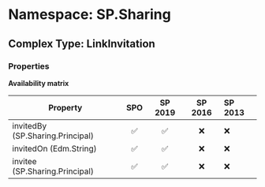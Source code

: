 # Namespace: SP.Sharing

## Complex Type: LinkInvitation

### Properties

**Availability matrix**

Property | SPO | SP 2019 | SP 2016 | SP 2013
----------|:---:|:-------:|:-------:|:-------
invitedBy (SP.Sharing.Principal) | ✅ | ✅ | ❌ | ❌
invitedOn (Edm.String) | ✅ | ✅ | ❌ | ❌
invitee (SP.Sharing.Principal) | ✅ | ✅ | ❌ | ❌
